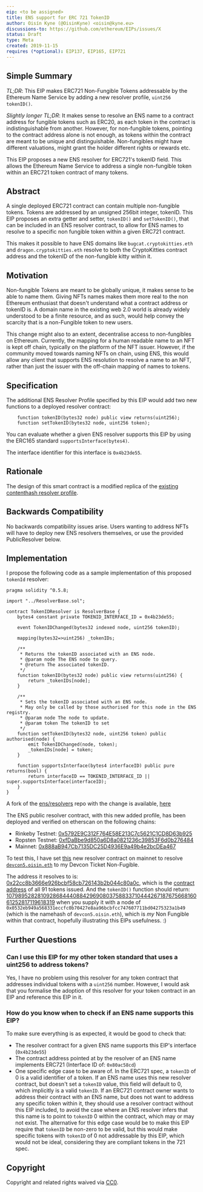 ```yaml
---
eip: <to be assigned>
title: ENS support for ERC 721 TokenID
author: Oisín Kyne (@OisinKyne) <oisin@kyne.eu>
discussions-to: https://github.com/ethereum/EIPs/issues/X
status: Draft
type: Meta
created: 2019-11-15
requires (*optional): EIP137, EIP165, EIP721
---
```


<!--You can leave these HTML comments in your merged EIP and delete the visible duplicate text guides, they will not appear and may be helpful to refer to if you edit it again. This is the suggested template for new EIPs. Note that an EIP number will be assigned by an editor. When opening a pull request to submit your EIP, please use an abbreviated title in the filename, `eip-draft_title_abbrev.md`. The title should be 44 characters or less.-->

## Simple Summary

<!--"If you can't explain it simply, you don't understand it well enough." Provide a simplified and layman-accessible explanation of the EIP.-->

_TL;DR_: This EIP makes ERC721 Non-Fungible Tokens addressable by the Ethereum Name Service by adding a new resolver profile, `uint256 tokenID()`.

_Slightly longer TL;DR_: It makes sense to resolve an ENS name to a contract address for fungible tokens such as ERC20, as each token in the contract is indistinguishable from another. However, for non-fungible tokens, pointing to the contract address alone is not enough, as tokens within the contract are meant to be unique and distinguishable. Non-fungibles might have different valuations, might grant the holder different rights or rewards etc.

This EIP proposes a new ENS resolver for ERC721's tokenID field. This allows the Ethereum Name Service to address a single non-fungible token within an ERC721 token contract of many tokens.

## Abstract

<!--A short (~200 word) description of the technical issue being addressed.-->

A single deployed ERC721 contract can contain multiple non-fungible tokens. Tokens are addressed by an unsigned 256bit integer, tokenID. This EIP proposes an extra getter and setter, `tokenID()` and `setTokenID()`, that can be included in an ENS resolver contract, to allow for ENS names to resolve to a specific non fungible token within a given ERC721 contract.

This makes it possible to have ENS domains like `bugcat.cryptokitties.eth` and `dragon.cryptokitties.eth` resolve to both the CryptoKitties contract address and the tokenID of the non-fungible kitty within it.

## Motivation

<!--The motivation is critical for EIPs that want to change the Ethereum protocol. It should clearly explain why the existing protocol specification is inadequate to address the problem that the EIP solves. EIP submissions without sufficient motivation may be rejected outright.-->

Non-fungible Tokens are meant to be globally unique, it makes sense to be able to name them. Giving NFTs names makes them more real to the non Ethereum enthusiast that doesn't understand what a contract address or tokenID is. A domain name in the existing web 2.0 world is already widely understood to be a finite resource, and as such, would help convey the scarcity that is a non-Fungible token to new users.

This change might also to an extent, decentralise access to non-fungibles on Ethereum. Currently, the mapping for a human readable name to an NFT is kept off chain, typically on the platform of the NFT issuer. However, if the community moved towards naming NFTs on chain, using ENS, this would allow any client that supports ENS resolution to resolve a name to an NFT, rather than just the issuer with the off-chain mapping of names to tokens.

## Specification

<!--The technical specification should describe the syntax and semantics of any new feature. The specification should be detailed enough to allow competing, interoperable implementations for any of the current Ethereum platforms (go-ethereum, parity, cpp-ethereum, ethereumj, ethereumjs, and [others](https://github.com/ethereum/wiki/wiki/Clients)).-->

The additional ENS Resolver Profile specified by this EIP would add two new functions to a deployed resolver contract:

```
    function tokenID(bytes32 node) public view returns(uint256);
    function setTokenID(bytes32 node, uint256 token);
```

You can evaluate whether a given ENS resolver supports this EIP by using the ERC165 standard `supportsInterface(bytes4)`.

The interface identifier for this interface is `0x4b23de55`.

## Rationale

<!--The rationale fleshes out the specification by describing what motivated the design and why particular design decisions were made. It should describe alternate designs that were considered and related work, e.g. how the feature is supported in other languages. The rationale may also provide evidence of consensus within the community, and should discuss important objections or concerns raised during discussion.-->

The design of this smart contract is a modified replica of the [existing contenthash resolver profile](https://github.com/ensdomains/resolvers/blob/master/contracts/profiles/ContentHashResolver.sol).

## Backwards Compatibility

<!--All EIPs that introduce backwards incompatibilities must include a section describing these incompatibilities and their severity. The EIP must explain how the author proposes to deal with these incompatibilities. EIP submissions without a sufficient backwards compatibility treatise may be rejected outright.-->

No backwards compatibility issues arise. Users wanting to address NFTs will have to deploy new ENS resolvers themselves, or use the provided PublicResolver below.

## Implementation

<!--The implementations must be completed before any EIP is given status "Final", but it need not be completed before the EIP is accepted. While there is merit to the approach of reaching consensus on the specification and rationale before writing code, the principle of "rough consensus and running code" is still useful when it comes to resolving many discussions of API details.-->

I propose the following code as a sample implementation of this proposed `tokenId` resolver:

```solidity
pragma solidity ^0.5.8;

import "../ResolverBase.sol";

contract TokenIDResolver is ResolverBase {
    bytes4 constant private TOKENID_INTERFACE_ID = 0x4b23de55;

    event TokenIDChanged(bytes32 indexed node, uint256 tokenID);

    mapping(bytes32=>uint256) _tokenIDs;

    /**
     * Returns the tokenID associated with an ENS node.
     * @param node The ENS node to query.
     * @return The associated tokenID.
     */
    function tokenID(bytes32 node) public view returns(uint256) {
        return _tokenIDs[node];
    }

    /**
     * Sets the tokenID associated with an ENS node.
     * May only be called by those authorised for this node in the ENS registry.
     * @param node The node to update.
     * @param token The tokenID to set
     */
    function setTokenID(bytes32 node, uint256 token) public authorised(node) {
        emit TokenIDChanged(node, token);
        _tokenIDs[node] = token;
    }

    function supportsInterface(bytes4 interfaceID) public pure returns(bool) {
        return interfaceID == TOKENID_INTERFACE_ID || super.supportsInterface(interfaceID);
    }
}
```

A fork of the [ens/resolvers](https://github.com/ensdomains/resolvers) repo with the change is available, [here](https://github.com/OisinKyne/resolvers/blob/master/contracts/profiles/TokenIDResolver.sol)

The ENS public resolver contract, with this new added profile, has been deployed and verified on etherscan on the following chains:

- Rinkeby Testnet: [0x5792E9C312F764E58E213C7c5621C1CD8D63b925](https://rinkeby.etherscan.io/address/0x5792e9c312f764e58e213c7c5621c1cd8d63b925)
- Ropsten Testnet: [0xfDaBbe9d850a6D8a0821236c39853F6d0b276484](https://ropsten.etherscan.io/address/0xfdabbe9d850a6d8a0821236c39853f6d0b276484)
- Mainnet: [0x888aB947Cb7135DC25D4936E9a49b4e2bcDEa467](https://etherscan.io/address/0x888ab947cb7135dc25d4936e9a49b4e2bcdea467)

To test this, I have set [this](https://etherscan.io/address/0x888ab947cb7135dc25d4936e9a49b4e2bcdea467) new resolver contract on mainnet to resolve [`devcon5.oisin.eth`](https://etherscan.io/enslookup?q=devcon5.oisin.eth) to my Devcon Ticket Non-Fugible.

The address it resolves to is:
[0x22cc8b3666e926bcbf58cb726143b2b044c80a0c](https://etherscan.io/token/0x22cc8b3666e926bcbf58cb726143b2b044c80a0c), which is the [contract address](https://etherscan.io/token/0x22cc8b3666e926bcbf58cb726143b2b044c80a0c) of all 91 tokens issued.
And the `tokenID()` function should return:
[10798952828109286844408842969080375883371044426718767566816061252817119618319](https://etherscan.io/token/0x22cc8b3666e926bcbf58cb726143b2b044c80a0c?a=10798952828109286844408842969080375883371044426718767566816061252817119618319) when you supply it with a node of `0x0532eb949a568331eccfc0b70427e8aa96bcbfcc747607711bd04275323a1b49` (which is the namehash of `devcon5.oisin.eth`), which is _my_ Non Fungible within that contract, hopefully illustrating this EIPs usefulness. :)

## Further Questions

### Can I use this EIP for my other token standard that uses a uint256 to address tokens?

Yes, I have no problem using this resolver for any token contract that addresses individual tokens with a `uint256` number. However, I would ask that you formalise the adoption of this resolver for your token contract in an EIP and reference this EIP in it.

### How do you know when to check if an ENS name supports this EIP?

To make sure everything is as expected, it would be good to check that:

- The resolver contract for a given ENS name supports this EIP's interface (`0x4b23de55`)
- The contract address pointed at by the resolver of an ENS name implements ERC721 (Interface ID of: `0x80ac58cd`)
- One specific edge case to be aware of. In the ERC721 spec, a `tokenID` of 0 is a valid identifier of a token. If an ENS name uses this new resolver contract, but doesn't set a `tokenID` value, this field will default to 0, which implicitly is a valid `tokenID`. If an ERC721 contract owner wants to address their contract with an ENS name, but does not want to address any specific token within it, they should use a resolver contract without this EIP included, to avoid the case where an ENS resolver infers that this name is to point to `tokenID` 0 within the contract, which may or may not exist. The alternative for this edge case would be to make this EIP require that `tokenID` be non-zero to be valid, but this would make specific tokens with `tokenID` of 0 not addressable by this EIP, which would not be ideal, considering they are compliant tokens in the 721 spec.

## Copyright

Copyright and related rights waived via [CC0](https://creativecommons.org/publicdomain/zero/1.0/).
